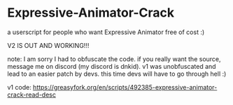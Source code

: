 # Expressive-Animator-Crack
a userscript for people who want Expressive Animator free of cost :)

V2 IS OUT AND WORKING!!!

note: I am sorry I had to obfuscate the code. if you really want the source, message me on discord (my discord is dnkid). v1 was unobfuscated and lead to an easier patch by devs. this time devs will have to go through hell :) 



v1 code: https://greasyfork.org/en/scripts/492385-expressive-animator-crack-read-desc
